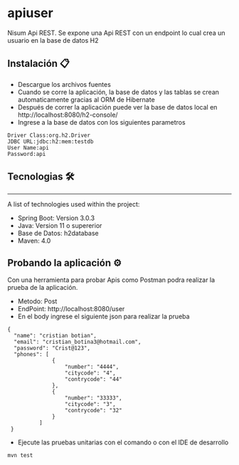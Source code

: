 # apiuser
Nisum Api REST.
Se expone una Api REST con un endpoint lo cual crea un usuario en la base de datos H2


## Instalación 📋
* Descargue los archivos fuentes
* Cuando se corre la aplicación, la base de datos y las tablas se crean automaticamente gracias al ORM de Hibernate
* Después de correr la aplicación puede ver la base de datos local en http://localhost:8080/h2-console/
* Ingrese a la base de datos con los siguientes parametros 
```
Driver Class:org.h2.Driver
JDBC URL:jdbc:h2:mem:testdb
User Name:api
Password:api
```


## Tecnologias 🛠️
***
A list of technologies used within the project:
* Spring Boot: Version 3.0.3
* Java: Version 11 o supererior
* Base de Datos: h2database
* Maven: 4.0

## Probando la aplicación ⚙️
Con una herramienta para probar Apis como Postman podra realizar la prueba de la aplicación.
* Metodo: Post
* EndPoint: http://localhost:8080/user
* En el body ingrese el siguiente json para realizar la prueba
```
{
  "name": "cristian botian",
  "email": "cristian_botina3@hotmail.com",
  "password": "Crist@123",
  "phones": [
              {
                  "number": "4444",
                  "citycode": "4",
                  "contrycode": "44"
              },
              {
                  "number": "33333",
                  "citycode": "3",
                  "contrycode": "32"
              }
          ]
 }
```


* Ejecute las pruebas unitarias con el comando o con el IDE de desarrollo
```
mvn test
```